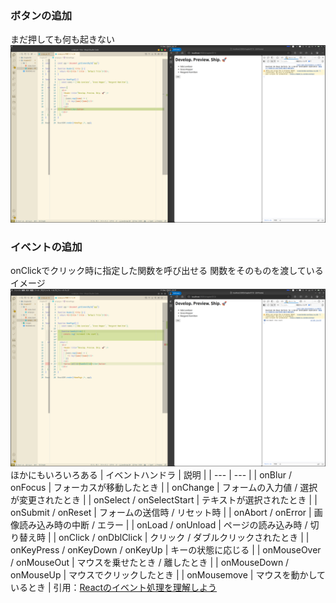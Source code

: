 ### ボタンの追加
まだ押しても何も起きない
![Alt text](images/image.png)

### イベントの追加
onClickでクリック時に指定した関数を呼び出せる
関数をそのものを渡しているイメージ
![Alt text](images/image-1.png)
ほかにもいろいろある
| イベントハンドラ | 説明 |
| --- | --- |
| onBlur / onFocus | フォーカスが移動したとき |
| onChange | フォームの入力値 / 選択が変更されたとき |
| onSelect / onSelectStart | テキストが選択されたとき |
| onSubmit / onReset | フォームの送信時 / リセット時 |
| onAbort / onError | 画像読み込み時の中断 / エラー |
| onLoad / onUnload | ページの読み込み時 / 切り替え時 |
| onClick / onDblClick | クリック / ダブルクリックされたとき |
| onKeyPress / onKeyDown / onKeyUp | キーの状態に応じる |
| onMouseOver / onMouseOut | マウスを乗せたとき / 離したとき |
| onMouseDown / onMouseUp | マウスでクリックしたとき |
| onMousemove | マウスを動かしているとき |
引用：[Reactのイベント処理を理解しよう](https://qiita.com/jima-r20/items/839da7c2f26366491298#%E3%82%A4%E3%83%99%E3%83%B3%E3%83%88%E3%83%8F%E3%83%B3%E3%83%89%E3%83%A9%E4%B8%80%E8%A6%A7)

